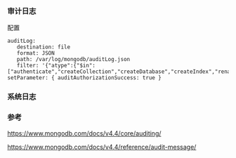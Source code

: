 ### 审计日志

配置

```
auditLog:
   destination: file
   format: JSON
   path: /var/log/mongodb/auditLog.json
   filter: '{"atype":{"$in":["authenticate","createCollection","createDatabase","createIndex","renameCollection","dropCollection","dropDatabase","dropIndex","createUser","dropUser","updateUser","grantRolesToUser","revokeRolesFromUser","shutdown"]}}'
setParameter: { auditAuthorizationSuccess: true }
```



### 系统日志





### 参考

https://www.mongodb.com/docs/v4.4/core/auditing/

https://www.mongodb.com/docs/v4.4/reference/audit-message/

